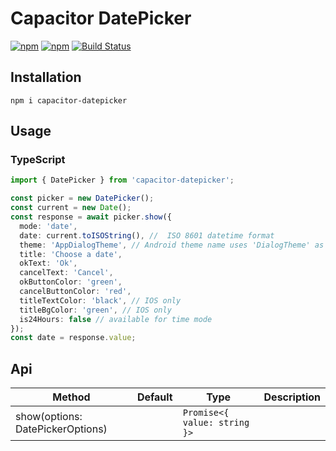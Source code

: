 # Capacitor DatePicker

[![npm](https://img.shields.io/npm/v/capacitor-datepicker.svg)](https://www.npmjs.com/package/capacitor-datepicker)
[![npm](https://img.shields.io/npm/dt/capacitor-datepicker.svg?label=npm%20downloads)](https://www.npmjs.com/package/capacitor-datepicker)
[![Build Status](https://travis-ci.org/triniwiz/capacitor-datepicker.svg?branch=master)](https://travis-ci.org/triniwiz/capacitor-datepicker)

## Installation

`npm i capacitor-datepicker`

## Usage

### TypeScript

```typescript
import { DatePicker } from 'capacitor-datepicker';

const picker = new DatePicker();
const current = new Date();
const response = await picker.show({
  mode: 'date',
  date: current.toISOString(), //  ISO 8601 datetime format
  theme: 'AppDialogTheme', // Android theme name uses 'DialogTheme' as the default,
  title: 'Choose a date',
  okText: 'Ok',
  cancelText: 'Cancel',
  okButtonColor: 'green',
  cancelButtonColor: 'red',
  titleTextColor: 'black', // IOS only
  titleBgColor: 'green', // IOS only
  is24Hours: false // available for time mode
});
const date = response.value;
```

## Api

| Method                           | Default | Type                         | Description |
| -------------------------------- | ------- | ---------------------------- | ----------- |
| show(options: DatePickerOptions) |         | `Promise<{ value: string }>` |             |
